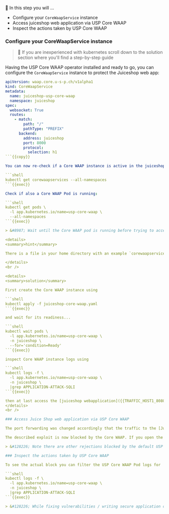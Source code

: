 &#127919; In this step you will ...

* Configure your `CoreWaapService` instance
* Access juiceshop web application via USP Core WAAP
* Inspect the actions taken by USP Core WAAP

### Configure your CoreWaapService instance

> &#128226; If you are inexperienced with kubernetes scroll down to the solution section where you'll find a step-by-step guide

Having the USP Core WAAP operator installed and ready to go, you can configure the `CoreWaapService` instance to protect the Juiceshop web app:

```yaml
apiVersion: waap.core.u-s-p.ch/v1alpha1
kind: CoreWaapService
metadata:
  name: juiceshop-usp-core-waap
  namespace: juiceshop
spec:
  websocket: True
  routes:
    - match:
        path: "/"
        pathType: "PREFIX"
      backend:
        address: juiceshop
        port: 8000
        protocol:
          selection: h1
```{{copy}}

You can now re-check if a Core WAAP instance is active in the juiceshop namespace:

```shell
kubectl get corewaapservices --all-namespaces
```{{exec}}

Check if also a Core WAAP Pod is running:

```shell
kubectl get pods \
  -l app.kubernetes.io/name=usp-core-waap \
  --all-namespaces
```{{exec}}

> &#8987; Wait until the Core WAAP pod is running before trying to access the webapplication in the next step (otherwise you'll get a HTTP 502 response)!

<details>
<summary>hint</summary>

There is a file in your home directory with an example `corewaapservice` definition ready to be applied using `kubectl apply -f` ...

</details>
<br />

<details>
<summary>solution</summary>

First create the Core WAAP instance using

```shell
kubectl apply -f juiceshop-core-waap.yaml
```{{exec}}

and wait for its readiness...

```shell
kubectl wait pods \
  -l app.kubernetes.io/name=usp-core-waap \
  -n juiceshop \
  --for='condition=Ready'
```{{exec}}

inspect Core WAAP instance logs using

```shell
kubectl logs -f \
  -l app.kubernetes.io/name=usp-core-waap \
  -n juiceshop \
  |grep APPLICATION-ATTACK-SQLI
```{{exec}}

then at last access the [juiceshop webapplication]({{TRAFFIC_HOST1_8080}}) and try to exploit the SQL-injection vulnerability again
</details>
<br />

### Access Juice Shop web application via USP Core WAAP

The port forwarding was changed accordingly that the traffic to the [Juice Shop webapplication]({{TRAFFIC_HOST1_8080}}) is now routed **via USP Core WAAP**. Try if you still can exploit the vulnerability in the login dialog using the previous SQL-injection (remember email `' OR true;` and any password except empty)...

The described exploit is now blocked by the Core WAAP. If you open the browser developer tool (hit `F12` on most common browsers), you can see that the login request is answered with the `response status 403`.

> &#128226; Note there are other rejections blocked by the default USP Core WAAP configuration seen in the browser developer tools like `socket.io` outbound connections thus you might want to filter your query using the `login` keyword.

### Inspect the actions taken by USP Core WAAP

To see the actual block you can filter the USP Core WAAP Pod logs for 'APPLICATION-ATTACK-SQLI' (refer to the [OWASP Core Ruleset documentation](https://coreruleset.org/docs/rules/rules/)) while you are trying to login using the mentioned SQL-injection

```shell
kubectl logs -f \
  -l app.kubernetes.io/name=usp-core-waap \
  -n juiceshop \
  |grep APPLICATION-ATTACK-SQLI
```{{exec}}

> &#128226; While fixing vulnerabilities / writing secure application code is imminent, USP Core WAAP can help you out taking the time it takes to fix all vulnerabilities and giving you an additional layer of security!
